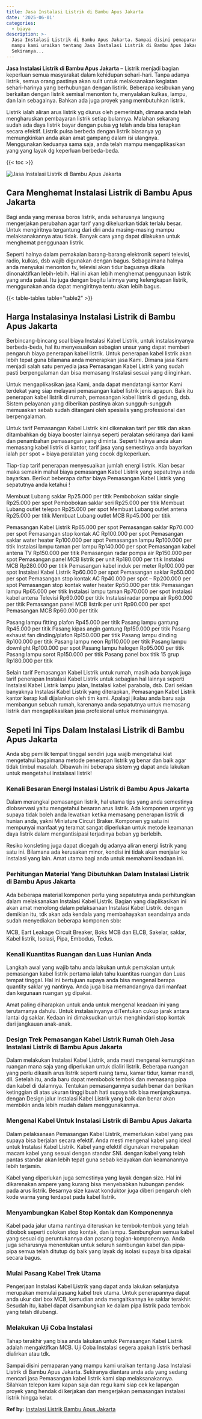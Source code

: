 ```yaml
---
title: Jasa Instalasi Listrik di Bambu Apus Jakarta
date: '2025-06-01'
categories:
  - biaya
description: >-
  Jasa Instalasi Listrik di Bambu Apus Jakarta. Sampai disini pemaparan yang
  mampu kami uraikan tentang Jasa Instalasi Listrik di Bambu Apus Jakarta.
  Sekiranya...
---
```


**Jasa Instalasi Listrik di Bambu Apus Jakarta** – Listrik menjadi bagian keperluan semua masyarakat dalam kehidupan sehari-hari. Tanpa adanya listrik, semua orang pastinya akan sulit untuk melaksanakan kegiatan sehari-harinya yang berhubungan dengan listirik. Beberapa kesibukan yang berkaitan dengan listrik semisal menonton tv, menyalakan kulkas, lampu, dan lain sebagainya. Bahkan ada juga proyek yang membutuhkan listrik.

Listrik ialah aliran arus listrik yg diurus oleh pemerintah, dimana anda telah mengharuskan pembayaran listrik setiap bulannya. Malahan sekarang sudah ada daya listrik bayar dengan pulsa yg telah anda bisa terapkan secara efektif. Listrik pulsa berbeda dengan listrik biasanya yg memungkinkan anda akan amat gampang dalam isi ulangnya. Menggunakan keduanya sama saja, anda telah mampu mengaplikasikan yang yang layak dg keperluan berbeda-beda.

{{< toc >}}

![Jasa Instalasi Listrik di Bambu Apus Jakarta](/images/instalasi-listrik-murah06.png)

## Cara Menghemat Instalasi Listrik di Bambu Apus Jakarta

Bagi anda yang merasa boros listrik, anda seharusnya langsung mengerjakan perubahan agar tarif yang dikeluarkan tidak terlalu besar. Untuk mengiritnya tergantung dari diri anda masing-masing mampu melaksanakannya atau tidak. Banyak cara yang dapat dilakukan untuk menghemat penggunaan listrik.

Seperti halnya dalam pemakaian barang-barang elektronik seperti televisi, radio, kulkas, dsb wajib digunakan dengan bagus. Sebagaimana halnya anda menyukai menonton tv, televisi akan tidur bagusnya dikala dinonaktifkan lebih-lebih. Hal ini akan lebih menghemat penggunaan listrik yang anda pakai. Itu juga dengan begitu lainnya yang kelengkapan listrik, menggunakan anda dapat mengiritnya tentu akan lebih bagus.

{{< table-tables table="table2" >}}

## Harga Instalasinya Instalasi Listrik di Bambu Apus Jakarta

Berbincang-bincang soal biaya Instalasi Kabel Listrik, untuk instalasinyanya berbeda-beda, hal itu menyesuaikan sebagian unsur yang dapat memberi pengaruh biaya penerapan kabel listrik. Untuk penerapan kabel listrik akan lebih tepat guna bilamana anda menerapkan jasa Kami. Dimana jasa Kami menjadi salah satu penyedia jasa Pemasangan Kabel Listrik yang sudah pasti berpengalaman dan bisa memasang Instalasi sesuai yang diinginkan.

Untuk mengaplikasikan jasa Kami, anda dapat mendatangi kantor Kami terdekat yang siap melayani pemasangan kabel listrik jenis apapun. Baik itu penerapan kabel listrik di rumah, pemasangan kabel listrik di gedung, dsb. Sistem pelayanan yang diberikan pastinya akan sungguh-sungguh memuaskan sebab sudah ditangani oleh spesialis yang professional dan berpengalaman.

Untuk tarif Pemasangan Kabel Listrik kini dikenakan tarif per titik dan akan ditambahkan dg biaya booster lainnya seperti peralatan sekiranya dari kami dan penambahan pemasangan yang diminta. Seperti halnya anda akan memasang kabel listrik di kantor, tarif jasa yang semestinya anda bayarkan ialah per spot + biaya peralatan yang cocok dg keperluan.

Tiap-tiap tarif penerapan menyesuaikan jumlah energi listrik. Kian besar maka semakin mahal biaya pemasangan Kabel Listrik yang sepatutnya anda bayarkan. Berikut beberapa daftar biaya Pemasangan Kabel Listrik yang sepatutnya anda ketahui !

Membuat Lubang saklar Rp25.000 per titik Pembobokan saklar single Rp25.000 per spot Pembobokan saklar seri Rp25.000 per titik Membuat Lubang outlet telepon Rp25.000 per spot Membuat Lubang outlet antena Rp25.000 per titik Membuat Lubang outlet MCB Rp45.000 per titik

Pemasangan Kabel Listrik Rp65.000 per spot Pemasangan saklar Rp70.000 per spot Pemasangan stop kontak AC Rp100.000 per spot Pemasangan saklar water heater Rp100.000 per spot Pemasangan lampu Rp100.000 per titik Instalasi lampu taman per lampu Rp140.000 per spot Pemasangan kabel antena TV Rp150.000 per titik Pemasangan radar pompa air Rp150.000 per spot Pemasangan panel MCB listrik per unit Rp180.000 per titik Instalasi MCB Rp280.000 per titik Pemasangan kabel induk per meter Rp100.000 per spot Instalasi Kabel Listrik Rp60.000 per spot Pemasangan saklar Rp50.000 per spot Pemasangan stop kontak AC Rp40.000 per spot – Rp200.000 per spot Pemasangan stop kontak water heater Rp50.000 per titik Pemasangan lampu Rp65.000 per titik Instalasi lampu taman Rp70.000 per spot Instalasi kabel antena Televisi Rp60.000 per titik Instalasi radar pompa air Rp60.000 per titik Pemasangan panel MCB listrik per unit Rp90.000 per spot Pemasangan MCB Rp60.000 per titik

Pasang lampu fitting plafon Rp45.000 per titik Pasang lampu gantung Rp45.000 per titik Pasang kipas angin gantung Rp150.000 per titik Pasang exhaust fan dinding/plafon Rp150.000 per titik Pasang lampu dinding Rp100.000 per titik Pasang lampu neon Rp110.000 per titik Pasang lampu downlight Rp100.000 per spot Pasang lampu halogen Rp95.000 per titik Pasang lampu sorot Rp150.000 per titik Pasang panel box titik 15 grup Rp180.000 per titik

Selain tarif Pemasangan Kabel Listrik untuk rumah, masih ada banyak juga tarif penerapan Instalasi Kabel Listrik untuk sebagian hal lainnya seperti Instalasi Kabel Listrik lampu jalan, Instalasi kabel parabola, dsb. Dari sekian banyaknya Instalasi Kabel Listrik yang diterapkan, Pemasangan Kabel Listrik kantor kerap kali dijalankan oleh tim kami. Apalagi jikalau anda baru saja membangun sebuah rumah, karenanya anda sepatutnya untuk memasang listrik dan mengaplikasikan jasa profesional untuk memasangnya.

## Sepeti Ini Tips Dalam Instalasi Listrik di Bambu Apus Jakarta


Anda sbg pemilik tempat tinggal sendiri juga wajib mengetahui kiat mengetahui bagaimana metode penerapan listrik yg benar dan baik agar tidak timbul masalah. Dibawah ini beberapa sistem yg dapat anda lakukan untuk mengetahui instalasai listrik!

### Kenali Besaran Energi Instalasi Listrik di Bambu Apus Jakarta

Dalam merangkai pemasangan listrik, hal utama tips yang anda semestinya diobservasi yaitu mengetahui besaran arus listrik. Ada komponen urgent yg supaya tidak boleh anda lewatkan ketika memasang penerapan listrik di hunian anda, yakni Miniature Circuit Braker. Komponen yg satu ini mempunyai manfaat yg teramat sangat diperlukan untuk metode keamanan daya listrik dalam mengantisipasi terjadinya beban yg berlebih.

Resiko konsleting juga dapat dicegah dg adanya aliran energi listrik yang satu ini. Bilamana ada kerusakan minor, kondisi ini tidak akan menjalar ke instalasi yang lain. Amat utama bagi anda untuk memahami keadaan ini.

### Perhitungan Material Yang Dibutuhkan Dalam Instalasi Listrik di Bambu Apus Jakarta

Ada beberapa material komponen perlu yang sepatutnya anda perhitungkan dalam melaksanakan Instalasi Kabel Listrik. Bagian yang diaplikasikan ini akan amat menolong dalam pelaksanaan Instalasi Kabel Listrik. dengan demikian itu, tdk akan ada kendala yang membahayakan seandainya anda sudah menyediakan beberapa komponen sbb:

MCB, Eart Leakage Circuit Breaker, Boks MCB dan ELCB, Sakelar, saklar, Kabel listrik, Isolasi, Pipa, Embodus, Tedus.

### Kenali Kuantitas Ruangan dan Luas Hunian Anda

Langkah awal yang wajib tahu anda lakukan untuk pemakaian untuk pemasangan kabel listrik pertama ialah tahu kuantitas ruangan dan Luas tempat tinggal. Hal ini bertujuan supaya anda bisa mengenal berapa quantity saklar yg nantinya. Anda juga bisa memandangnya dari manfaat dan kegunaan ruangan yg dipakai.

Amat paling diharapkan untuk anda untuk mengenal keadaan ini yang terutamanya dahulu. Untuk instalasinyanya diTentukan cukup jarak antara lantai dg saklar. Kedaan ini dimaksudkan untuk menghindari stop kontak dari jangkauan anak-anak.

### Design Trek Pemasangan Kabel Listrik Rumah Oleh Jasa Instalasi Listrik di Bambu Apus Jakarta

Dalam melakukan Instalasi Kabel Listrik, anda mesti mengenal kemungkinan ruangan mana saja yang diperlukan untuk dialiri listrik. Beberapa ruangan yang perlu dikasih arus listrik seperti ruang tamu, kamar tidur, kamar mandi, dll. Setelah itu, anda baru dapat membobok tembok dan memasang pipa dan kabel di dalamnya. Tentukan pemasangannya sudah benar dan berikan ketinggian di atas ukuran tinggi buah hati supaya tdk bisa menjangkaunya. dengan Design jalur Instalasi Kabel Listrik yang baik dan benar akan membikin anda lebih mudah dalam menggunakannya.

### Mengenal Kabel Untuk Instalasi Listrik di Bambu Apus Jakarta

Dalam pelaksanaan Pemasangan Kabel Listrik, memerlukan kabel yang pas supaya bisa berjalan secara efektif. Anda mesti mengenal kabel yang ideal untuk Instalasi Kabel Listrik. Kabel yang efektif digunakan merupakan macam kabel yang sesuai dengan standar SNI. dengan kabel yang telah pantas standar akan lebih tepat guna sebab kelayakan dan keamanannya lebih terjamin.

Kabel yang diperlukan juga semestinya yang layak dengan size. Hal ini dikarenakan ampere yang kurang bisa menyebabkan hubungan pendek pada arus listrik. Besarnya size kawat konduktor juga diberi pengaruh oleh kode warna yang terdapat pada kabel listrik.

### Menyambungkan Kabel Stop Kontak dan Komponennya

Kabel pada jalur utama nantinya diteruskan ke tembok-tembok yang telah dibobok seperti colokan stop kontak, dan lampu. Sambungkan semua kabel yang sesuai dg peruntukannya dan pasang bagian-komponennya. Anda juga seharusnya menentukan untuk seluruh sambungan kabel dan pipa-pipa semua telah ditutup dg baik yang layak dg isolasi supaya bisa dipakai secara bagus.

### Mulai Pasang Kabel Trek Utama

Pengerjaan Instalasi Kabel Listrik yang dapat anda lakukan selanjutya merupakan memulai pasang kabel trek utama. Untuk penerapannya dapat anda ukur dari box MCB, kemudian anda mengaitkannya ke saklar terakhir. Sesudah itu, kabel dapat disambungkan ke dalam pipa listrik pada tembok yang telah dilubangi.

### Melakukan Uji Coba Instalasi

Tahap terakhir yang bisa anda lakukan untuk Pemasangan Kabel Listrik adalah mengaktifkan MCB. Uji Coba Instalasi segera apakah listrik berhasil dialirkan atau tdk.

Sampai disini pemaparan yang mampu kami uraikan tentang Jasa Instalasi Listrik di Bambu Apus Jakarta. Sekiranya diantara anda ada yang sedang mencari jasa Pemasangan kabel listrik kami siap melaksanakannya. Silahkan telepon kami kapan saja dan regu kami siap cek ke lapangan proyek yang hendak di kerjakan dan mengerjakan pemasangan instalasi listrik hingga kelar.

**Ref by:** [Instalasi Listrik Bambu Apus Jakarta](https://id.wikipedia.org/wiki/Instalasi)
